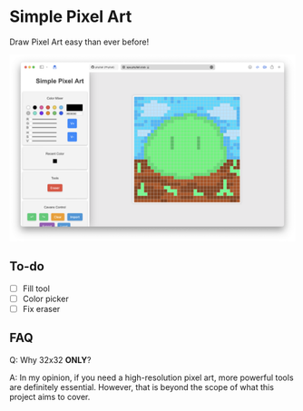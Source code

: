 # Simple Pixel Art

Draw Pixel Art easy than ever before!

![image](screenshot.png)

## To-do

- [ ] Fill tool
- [ ] Color picker
- [ ] Fix eraser

## FAQ

Q: Why 32x32 **ONLY**?

A: In my opinion, if you need a high-resolution pixel art, more powerful tools are definitely essential. However, that is beyond the scope of what this project aims to cover.
